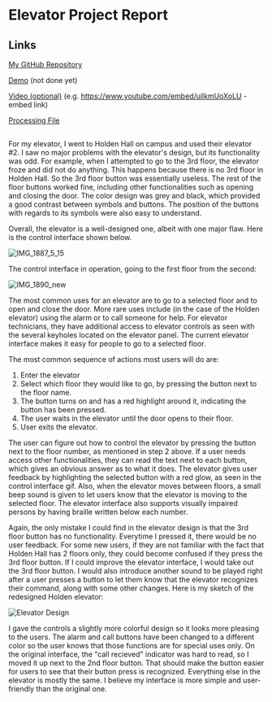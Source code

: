 # Elevator Project Report

## Links

[My GitHub Repository](https://github.com/bquant90/bquant90.github.io)

[Demo](https://huyen-nguyen.github.io/hci-template/demo.html) (not done yet)

[Video (optional)](https://www.youtube.com/embed/uilkmUoXoLU) (e.g. https://www.youtube.com/embed/uilkmUoXoLU - embed link)

[Processing File](https://github.com/bquant90/bquant90.github.io/blob/main/p1_Bryan_Quant.pde)

##

For my elevator, I went to Holden Hall on campus and used their elevator #2. I saw no major problems with the elevator's design, but its functionality was odd. For example, when I attempted to go to the 3rd floor, the elevator froze and did not do anything. This happens because there is no 3rd floor in Holden Hall. So the 3rd floor button was essentially useless. The rest of the floor buttons worked fine, including other functionalities such as opening and closing the door. The color design was grey and black, which provided a good contrast between symbols and buttons. The position of the buttons with regards to its symbols were also easy to understand. 

Overall, the elevator is a well-designed one, albeit with one major flaw. Here is the control interface shown below.

![IMG_1887_5_15](https://user-images.githubusercontent.com/92451196/190449393-4ffeacb0-d026-484f-b4ee-746923e810af.jpg)


The control interface in operation, going to the first floor from the second:

![IMG_1890_new](https://user-images.githubusercontent.com/92451196/190455725-fe8905e9-1458-49d5-bedd-ac4e99e1219c.gif)


The most common uses for an elevator are to go to a selected floor and to open and close the door. More rare uses include (in the case of the Holden elevator) using the alarm or to call someone for help. For elevator technicians, they have additional access to elevator controls as seen with the several keyholes located on the elevator panel. The current elevator interface makes it easy for people to go to a selected floor.

The most common sequence of actions most users will do are:
1. Enter the elevator
2. Select which floor they would like to go, by pressing the button next to the floor name.
3. The button turns on and has a red highlight around it, indicating the button has been pressed.
4. The user waits in the elevator until the door opens to their floor.
5. User exits the elevator.

The user can figure out how to control the elevator by pressing the button next to the floor number, as mentioned in step 2 above. If a user needs access other functionalities, they can read the text next to each button, which gives an obvious answer as to what it does. The elevator gives user feedback by highlighting the selected button with a red glow, as seen in the control interface gif. Also, when the elevator moves between floors, a small beep sound is given to let users know that the elevator is moving to the selected floor. The elevator interface also supports visually impaired persons by having braille written below each number.

Again, the only mistake I could find in the elevator design is that the 3rd floor button has no functionality. Everytime I pressed it, there would be no user feedback. For some new users, if they are not familiar with the fact that Holden Hall has 2 floors only, they could become confused if they press the 3rd floor button. If I could improve the elevator interface, I would take out the 3rd floor button. I would also introduce another sound to be played right after a user presses a button to let them know that the elevator recognizes their command, along with some other changes. Here is my sketch of the redesigned Holden elevator:

![Elevator Design](https://user-images.githubusercontent.com/92451196/191280730-6f85ed66-a8e7-4ce3-8871-704d8f7dbbbb.png)

I gave the controls a slightly more colorful design so it looks more pleasing to the users. The alarm and call buttons have been changed to a different color so the user knows that those functions are for special uses only. On the original interface, the "call recieved" indicator was hard to read, so I moved it up next to the 2nd floor button. That should make the button easier for users to see that their button press is recognized. Everything else in the elevator is mostly the same. I believe my interface is more simple and user-friendly than the original one.
